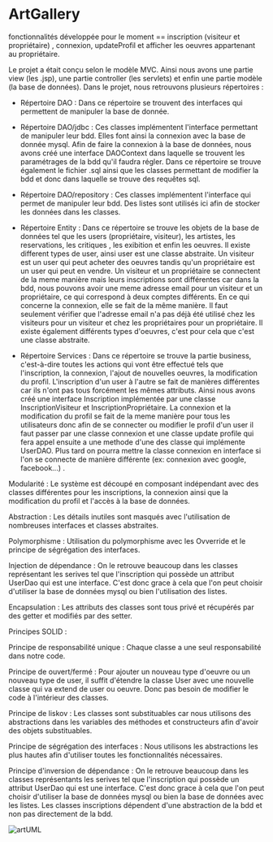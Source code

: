 # ArtGallery

fonctionnalités développée pour le moment == inscription (visiteur et propriétaire) , connexion, updateProfil et afficher les oeuvres appartenant au propriétaire.

Le projet a était conçu selon le modèle MVC. Ainsi nous avons une partie view (les .jsp), une partie controller (les servlets) et enfin une partie modèle (la base de données).
Dans le projet, nous retrouvons plusieurs répertoires : 

- Répertoire DAO : Dans ce répertoire se trouvent des interfaces qui permettent de manipuler la base de donnée.
      
- Répertoire DAO/jdbc : Ces classes implémentent l'interface permettant de manipuler leur bdd. Elles font ainsi la connexion avec la base de donnée mysql.
Afin de faire la connexion à la base de données, nous avons créé une interface DAOContext dans laquelle se trouvent les paramétrages de la bdd qu'il faudra régler. Dans ce répertoire se trouve également le fichier .sql ainsi que les classes permettant de modifier la bdd et donc dans laquelle se trouve des requêtes sql.

- Répertoire DAO/repository : Ces classes implémentent l'interface qui permet de manipuler leur bdd. Des listes sont utilisés ici afin de stocker les données dans les classes.

- Répertoire Entity : Dans ce répertoire se trouve les objets de la base de données tel que les users (propriétaire, visiteur), les artistes, les reservations, les critiques , les exibition et enfin les oeuvres. 
Il existe different types de user, ainsi user est une classe abstraite. Un visiteur est un user qui peut acheter des oeuvres tandis qu'un propriétaire est un user qui peut en vendre. Un visiteur et un propriétaire se connectent de la meme manière mais leurs inscriptions sont différentes car dans la bdd, nous pouvons avoir une meme adresse email pour un visiteur et un propriétaire, ce qui correspond à deux comptes différents. En ce qui concerne la connexion, elle se fait de la même manière. Il faut seulement vérifier que l'adresse email n'a pas déjà été utilisé chez les visiteurs pour un visiteur et chez les propriétaires pour un propriétaire.
Il existe également différents types d'oeuvres, c'est pour cela que c'est une classe abstraite. 

- Répertoire Services : Dans ce répertoire se trouve la partie business, c'est-à-dire toutes les actions qui vont être effectué tels que l'inscription, la connexion, l'ajout de nouvelles oeuvres, la modification du profil.
L'inscription d'un user à l'autre se fait de manières différentes car ils n'ont pas tous forcément les mêmes attributs. Ainsi nous avons créé une interface Inscription implémentée par une classe InscriptionVisiteur et InscriptionPropriétaire.
La connexion et la modification du profil se fait de la meme manière pour tous les utilisateurs donc afin de se connecter ou modifier le profil d'un user il faut passer par une classe connexion et une classe update profile qui fera appel ensuite a une methode d'une des classe qui implémente UserDAO.
Plus tard on pourra mettre la classe connexion en interface si l'on se connecte de manière différente (ex: connexion avec google, facebook...) .



Modularité : Le système est découpé en composant indépendant avec des classes différentes pour les inscriptions, la connexion ainsi que la modification du profil et l'accès à la base de données.

Abstraction : Les détails inutiles sont masqués avec l'utilisation de nombreuses interfaces et classes abstraites.

Polymorphisme : Utilisation du polymorphisme avec les Ovverride et le principe de ségrégation des interfaces.

Injection de dépendance : On le retrouve beaucoup dans les classes représentant les serives tel que l'inscription qui possède un attribut UserDao qui est une interface.
C'est donc grace à cela que l'on peut choisir d'utiliser la base de données mysql ou bien l'utilisation des listes.

Encapsulation : Les attributs des classes sont tous privé et récupérés par des getter et modifiés par des setter.

Principes SOLID :

Principe de responsabilité unique : Chaque classe a une seul responsabilité dans notre code.

Principe de ouvert/fermé : Pour ajouter un nouveau type d'oeuvre ou un nouveau type de user, il suffit d'étendre la classe User avec une nouvelle classe qui va extend de user ou oeuvre. Donc pas besoin de modifier le code à l'intérieur des classes.

Principe de liskov : Les classes sont substituables car nous utilisons des abstractions dans les variables des méthodes et constructeurs afin d'avoir des objets substituables.

Principe de ségrégation des interfaces : Nous utilisons les abstractions les plus hautes afin d'utiliser toutes les fonctionnalités nécessaires.

Principe d'inversion de dépendance : On le retrouve beaucoup dans les classes représentants les serives tel que l'inscription qui possède un attribut UserDao qui est une interface.
C'est donc grace à cela que l'on peut choisir d'utiliser la base de données mysql ou bien la base de données avec les listes. Les classes inscriptions dépendent d'une abstraction de la bdd et non pas directement de la bdd.


![artUML](https://user-images.githubusercontent.com/113671198/226119423-aa860f0e-7f15-41a1-b2ce-dba9f7dbea05.jpg)
